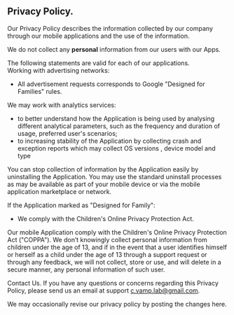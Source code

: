 ## Privacy Policy.

Our Privacy Policy describes the information collected by our company through our mobile applications and the use of the information.

We do not collect any <b>personal</b> information from our users with our Apps. 

The following statements are valid for each of our applications.<br/>
Working with advertising networks:
 - All advertisement requests corresponds to Google "Designed for Families" rules. 

We may work with analytics services:
 - to better understand how the Application is being used by analysing different analytical parameters, such as the frequency and duration of usage, preferred user's scenarios;
 - to increasing stability of the Application by collecting crash and exception reports which may collect OS versions , device model and type

You can stop collection of information by the Application easily by uninstalling the Application. You may use the standard uninstall processes as may be available as part of your mobile device or via the mobile application marketplace or network.

If the Application marked as "Designed for Family":
 - We comply with the Children's Online Privacy Protection Act.

Our mobile Application comply with the Children's Online Privacy Protection Act ("COPPA"). 
We don’t knowingly collect personal information from children under the age of 13, and if in the event that a user identifies himself or herself as a child under the age of 13 through a support request or through any feedback, we will not collect, store or use, and will delete in a secure manner, any personal information of such user.

Contact Us.
If you have any questions or concerns regarding this Privacy Policy, please send us an email at support c.vamp.lab@gmail.com.

We may occasionally revise our privacy policy by posting the changes here.
